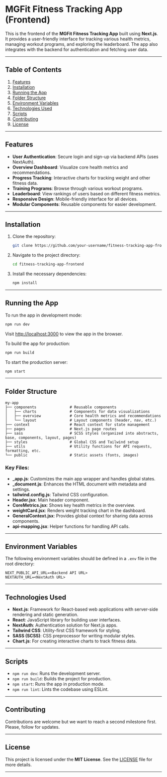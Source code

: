 # MGFit Fitness Tracking App (Frontend)

This is the frontend of the **MGFit Fitness Tracking App** built using **Next.js**. It provides a user-friendly interface for tracking various health metrics, managing workout programs, and exploring the leaderboard. The app also integrates with the backend for authentication and fetching user data.

---

## Table of Contents

1. [Features](#features)
2. [Installation](#installation)
3. [Running the App](#running-the-app)
4. [Folder Structure](#folder-structure)
5. [Environment Variables](#environment-variables)
6. [Technologies Used](#technologies-used)
7. [Scripts](#scripts)
8. [Contributing](#contributing)
9. [License](#license)

---

## Features

- **User Authentication**: Secure login and sign-up via backend APIs (uses NextAuth).
- **Overview Dashboard**: Visualize core health metrics and recommendations.
- **Progress Tracking**: Interactive charts for tracking weight and other fitness data.
- **Training Programs**: Browse through various workout programs.
- **Leaderboard**: View rankings of users based on different fitness metrics.
- **Responsive Design**: Mobile-friendly interface for all devices.
- **Modular Components**: Reusable components for easier development.

---

## Installation

1. Clone the repository:

   ```bash
   git clone https://github.com/your-username/fitness-tracking-app-frontend.git
   ```

2. Navigate to the project directory:

   ```bash
   cd fitness-tracking-app-frontend
   ```

3. Install the necessary dependencies:

   ```bash
   npm install
   ```

---

## Running the App

To run the app in development mode:

```bash
npm run dev
```

Visit [http://localhost:3000](http://localhost:3000) to view the app in the browser.

To build the app for production:

```bash
npm run build
```

To start the production server:

```bash
npm start
```

---

## Folder Structure

```
my-app
├── components               # Reusable components
│   ├── charts               # Components for data visualizations
│   ├── overview             # Core health metrics and recommendations
│   └── layout               # Layout components (header, nav, etc.)
├── context                  # React context for state management
├── pages                    # Next.js page routes
├── sass                     # SCSS styles (organized into abstracts, base, components, layout, pages)
├── styles                   # Global CSS and Tailwind setup
├── utils                    # Utility functions for API requests, formatting, etc.
└── public                   # Static assets (fonts, images)
```

### Key Files:

- **_app.js**: Customizes the main app wrapper and handles global states.
- **_document.js**: Enhances the HTML document with metadata and settings.
- **tailwind.config.js**: Tailwind CSS configuration.
- **Header.jsx**: Main header component.
- **CoreMetrics.jsx**: Shows key health metrics in the overview.
- **weightCard.jsx**: Renders weight tracking chart in the dashboard.
- **GeneralContext.jsx**: Provides global context for sharing data across components.
- **api-mapping.jsx**: Helper functions for handling API calls.

---

## Environment Variables

The following environment variables should be defined in a `.env` file in the root directory:

```
NEXT_PUBLIC_API_URL=<Backend API URL>
NEXTAUTH_URL=<NextAuth URL>
```

---

## Technologies Used

- **Next.js**: Framework for React-based web applications with server-side rendering and static generation.
- **React**: JavaScript library for building user interfaces.
- **NextAuth**: Authentication solution for Next.js apps.
- **Tailwind CSS**: Utility-first CSS framework for styling.
- **SASS (SCSS)**: CSS preprocessor for writing modular styles.
- **Chart.js**: For creating interactive charts to track fitness data.

---

## Scripts

- `npm run dev`: Runs the development server.
- `npm run build`: Builds the project for production.
- `npm start`: Runs the app in production mode.
- `npm run lint`: Lints the codebase using ESLint.

---

## Contributing

Contributions are welcome but we want to reach a second milestone first. Please, follow for updates.

---

## License

This project is licensed under the **MIT License**. See the [LICENSE](./LICENSE) file for more details.

---
